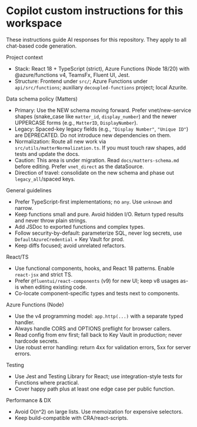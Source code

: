 # Copilot custom instructions for this workspace

These instructions guide AI responses for this repository. They apply to all chat-based code generation.

Project context
- Stack: React 18 + TypeScript (strict), Azure Functions (Node 18/20) with @azure/functions v4, TeamsFx, Fluent UI, Jest.
- Structure: Frontend under `src/`; Azure Functions under `api/src/functions`; auxiliary `decoupled-functions` project; local Azurite.

Data schema policy (Matters)
- Primary: Use the NEW schema moving forward. Prefer vnet/new-service shapes (snake_case like `matter_id`, `display_number`) and the newer UPPERCASE forms (e.g., `MatterID`, `DisplayNumber`).
- Legacy: Spaced-key legacy fields (e.g., `"Display Number"`, `"Unique ID"`) are DEPRECATED. Do not introduce new dependencies on them.
- Normalization: Route all new work via `src/utils/matterNormalization.ts`. If you must touch raw shapes, add tests and update the docs.
- Caution: This area is under migration. Read `docs/matters-schema.md` before editing. Prefer `vnet_direct` as the dataSource.
- Direction of travel: consolidate on the new schema and phase out `legacy_all`/spaced keys.

General guidelines
- Prefer TypeScript-first implementations; no `any`. Use `unknown` and narrow.
- Keep functions small and pure. Avoid hidden I/O. Return typed results and never throw plain strings.
- Add JSDoc to exported functions and complex types.
- Follow security-by-default: parameterize SQL, never log secrets, use `DefaultAzureCredential` + Key Vault for prod.
- Keep diffs focused; avoid unrelated refactors.

React/TS
- Use functional components, hooks, and React 18 patterns. Enable `react-jsx` and strict TS.
- Prefer `@fluentui/react-components` (v9) for new UI; keep v8 usages as-is when editing existing code.
- Co-locate component-specific types and tests next to components.

Azure Functions (Node)
- Use the v4 programming model: `app.http(...)` with a separate typed handler.
- Always handle CORS and OPTIONS preflight for browser callers.
- Read config from env first; fall back to Key Vault in production; never hardcode secrets.
- Use robust error handling: return 4xx for validation errors, 5xx for server errors.

Testing
- Use Jest and Testing Library for React; use integration-style tests for Functions where practical.
- Cover happy path plus at least one edge case per public function.

Performance & DX
- Avoid O(n^2) on large lists. Use memoization for expensive selectors.
- Keep build-compatible with CRA/react-scripts.
